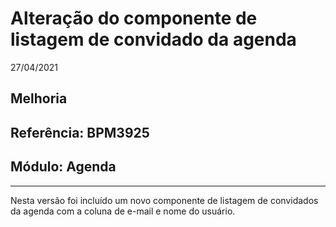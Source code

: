 # Alteração do componente de listagem de convidado da agenda
27/04/2021
## Melhoria
## Referência: BPM3925
## Módulo: Agenda
***

Nesta versão foi incluído um novo componente de listagem de convidados da agenda com a coluna de e-mail e nome do usuário.